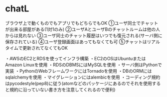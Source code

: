 # chatL
ブラウザ上で動くものでもアプリでもどちらでもOK
①ユーザ同士でチャットが出来る部屋がある(1対1のみ)
②ユーザAとユーザBのチャットルームは他の人からは見れない
③ユーザ同士のチャット履歴はいつでも復元される(サーバ側に保存されている)
④ユーザ登録画面はあってもなくても可
⑤チャットはリアルタイムで更新されてなくてもOK

・AWSのEC2とRDSを使ってインフラ構築
・EC2のOSはUbuntuまたはAmazon Linuxを使用
・RDSのDBMSにはMySQLを使用
・サーバ側はPythonで実装
・PythonのWebフレームワークにはTornadoを使用
・DBのORMにはsqlalchemyを使用
・マイグレーションにはalembicを使用
・コーディング規約はpycodestyle(pep8)に従う(atomなどのパッケージにあるのでそれを使用すると規約に沿っていない書き方を注意してくれるので便利)
